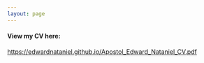 ```yaml
---
layout: page
---
```


#### View my CV here:  

<a href="https://edwardnataniel.github.io/Apostol_Edward_Nataniel_CV.pdf">https://edwardnataniel.github.io/Apostol_Edward_Nataniel_CV.pdf</a>
